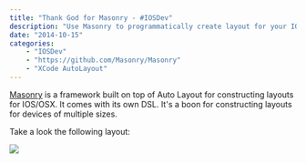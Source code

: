 ```yaml
---
title: "Thank God for Masonry - #IOSDev"
description: "Use Masonry to programmatically create layout for your IOS apps superfast!"
date: "2014-10-15"
categories:
    - "IOSDev"
    - "https://github.com/Masonry/Masonry"
    - "XCode AutoLayout"
---
```

[Masonry](https://github.com/Masonry/Masonry) is a framework built on top of Auto Layout for constructing layouts for IOS/OSX. It comes with its own DSL. It's a boon for constructing layouts for devices of multiple sizes.

Take a look the following layout:

![][1]


  [1]: (images/masonry-demo1.PNG)

